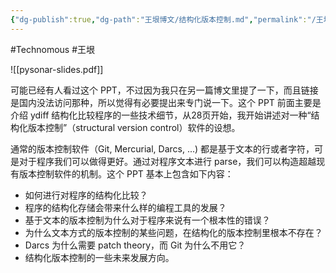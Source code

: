 ```yaml
---
{"dg-publish":true,"dg-path":"王垠博文/结构化版本控制.md","permalink":"/王垠博文/结构化版本控制/","created":"2023-12-13T10:35:55.402+08:00","updated":"2023-12-13T10:41:18.378+08:00"}
---
```


#Technomous #王垠 

![[pysonar-slides.pdf]]

可能已经有人看过这个 PPT，不过因为我只在另一篇博文里提了一下，而且链接是国内没法访问那种，所以觉得有必要提出来专门说一下。这个 PPT 前面主要是介绍 ydiff 结构化比较程序的一些技术细节，从28页开始，我开始讲述对一种“结构化版本控制”（structural version control）软件的设想。

通常的版本控制软件（Git, Mercurial, Darcs, ...) 都是基于文本的行或者字符，可是对于程序我们可以做得更好。通过对程序文本进行 parse，我们可以构造超越现有版本控制软件的机制。这个 PPT 基本上包含如下内容：

- 如何进行对程序的结构化比较？
- 程序的结构化存储会带来什么样的编程工具的发展？
- 基于文本的版本控制为什么对于程序来说有一个根本性的错误？
- 为什么文本方式的版本控制的某些问题，在结构化的版本控制里根本不存在？
- Darcs 为什么需要 patch theory，而 Git 为什么不用它？
- 结构化版本控制的一些未来发展方向。

